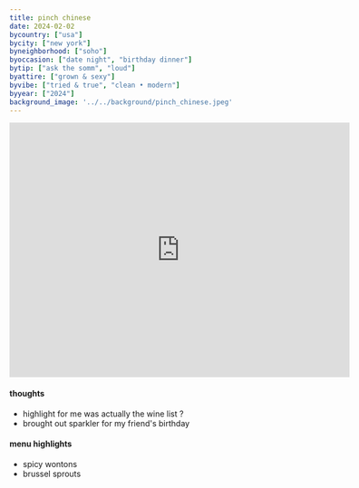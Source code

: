```yaml
---
title: pinch chinese
date: 2024-02-02
bycountry: ["usa"]
bycity: ["new york"]
byneighborhood: ["soho"]
byoccasion: ["date night", "birthday dinner"]
bytip: ["ask the somm", "loud"]
byattire: ["grown & sexy"]
byvibe: ["tried & true", "clean • modern"]
byyear: ["2024"]
background_image: '../../background/pinch_chinese.jpeg'
---
```


<iframe src="https://www.google.com/maps/embed?pb=!1m18!1m12!1m3!1d3023.616721807862!2d-74.004378288135!3d40.726453236610936!2m3!1f0!2f0!3f0!3m2!1i1024!2i768!4f13.1!3m3!1m2!1s0x89c2598dc68e6837%3A0x631ec3629371c720!2sPinch%20Chinese!5e0!3m2!1sen!2sus!4v1707181641172!5m2!1sen!2sus" width="600" height="450" style="border:0;" allowfullscreen="" loading="lazy" referrerpolicy="no-referrer-when-downgrade"></iframe>

#### thoughts
* highlight for me was actually the wine list ?
* brought out sparkler for my friend's birthday

#### menu highlights
* spicy wontons
* brussel sprouts